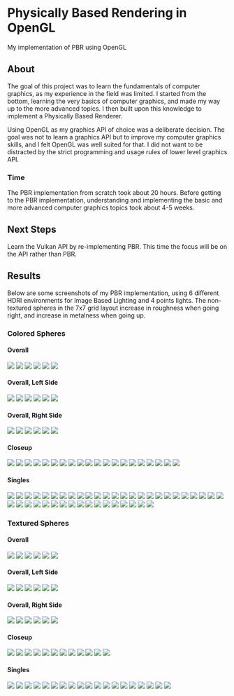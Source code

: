 # Physically Based Rendering in OpenGL

My implementation of PBR using OpenGL

## About

The goal of this project was to learn the fundamentals of computer graphics, as my experience in the field was limited.
I started from the bottom, learning the very basics of computer graphics, and made my way up to the more advanced topics. 
I then built upon this knowledge to implement a Physically Based Renderer.

Using OpenGL as my graphics API of choice was a deliberate decision. The goal was not to learn a graphics API but to improve my 
computer graphics skills, and I felt OpenGL was well suited for that. I did not want to be distracted by the strict programming 
and usage rules of lower level graphics API. 

### Time

The PBR implementation from scratch took about 20 hours.
Before getting to the PBR implementation, understanding and implementing the basic and more advanced computer graphics topics took about 4-5 weeks. 

## Next Steps

Learn the Vulkan API by re-implementing PBR. This time the focus will be on the API rather than PBR.

## Results

Below are some screenshots of my PBR implementation, using 6 different HDRI environments for Image Based Lighting and 4 points lights.
The non-textured spheres in the 7x7 grid layout increase in roughness when going right, and increase in metalness when going up.

### Colored Spheres
#### Overall
<img src="Screenshots/colored/overall/overall1.png" />
<img src="Screenshots/colored/overall/overall2.png" />
<img src="Screenshots/colored/overall/overall3.png" />
<img src="Screenshots/colored/overall/overall4.png" />
<img src="Screenshots/colored/overall/overall5.png" />
<img src="Screenshots/colored/overall/overall6.png" />

#### Overall, Left Side
<img src="Screenshots/colored/overall_left/overall_left1.png" />
<img src="Screenshots/colored/overall_left/overall_left2.png" />
<img src="Screenshots/colored/overall_left/overall_left3.png" />
<img src="Screenshots/colored/overall_left/overall_left4.png" />
<img src="Screenshots/colored/overall_left/overall_left5.png" />
<img src="Screenshots/colored/overall_left/overall_left6.png" />

#### Overall, Right Side
<img src="Screenshots/colored/overall_right/overall_right1.png" />
<img src="Screenshots/colored/overall_right/overall_right2.png" />
<img src="Screenshots/colored/overall_right/overall_right3.png" />
<img src="Screenshots/colored/overall_right/overall_right4.png" />
<img src="Screenshots/colored/overall_right/overall_right5.png" />
<img src="Screenshots/colored/overall_right/overall_right6.png" />

#### Closeup
<img src="Screenshots/colored/closeup/closeup1.png" />
<img src="Screenshots/colored/closeup/closeup2.png" />
<img src="Screenshots/colored/closeup/closeup3.png" />
<img src="Screenshots/colored/closeup/closeup4.png" />
<img src="Screenshots/colored/closeup/closeup5.png" />
<img src="Screenshots/colored/closeup/closeup6.png" />
<img src="Screenshots/colored/closeup/closeup7.png" />
<img src="Screenshots/colored/closeup/closeup8.png" />
<img src="Screenshots/colored/closeup/closeup9.png" />
<img src="Screenshots/colored/closeup/closeup10.png" />
<img src="Screenshots/colored/closeup/closeup11.png" />
<img src="Screenshots/colored/closeup/closeup12.png" />
<img src="Screenshots/colored/closeup/closeup13.png" />
<img src="Screenshots/colored/closeup/closeup14.png" />
<img src="Screenshots/colored/closeup/closeup15.png" />
<img src="Screenshots/colored/closeup/closeup16.png" />
<img src="Screenshots/colored/closeup/closeup17.png" />
<img src="Screenshots/colored/closeup/closeup18.png" />
<img src="Screenshots/colored/closeup/closeup19.png" />
<img src="Screenshots/colored/closeup/closeup20.png" />

#### Singles
<img src="Screenshots/colored/single/single1.png" />
<img src="Screenshots/colored/single/single2.png" />
<img src="Screenshots/colored/single/single3.png" />
<img src="Screenshots/colored/single/single4.png" />
<img src="Screenshots/colored/single/single5.png" />
<img src="Screenshots/colored/single/single6.png" />
<img src="Screenshots/colored/single/single7.png" />
<img src="Screenshots/colored/single/single8.png" />
<img src="Screenshots/colored/single/single9.png" />
<img src="Screenshots/colored/single/single10.png" />
<img src="Screenshots/colored/single/single11.png" />
<img src="Screenshots/colored/single/single12.png" />
<img src="Screenshots/colored/single/single13.png" />
<img src="Screenshots/colored/single/single14.png" />
<img src="Screenshots/colored/single/single15.png" />
<img src="Screenshots/colored/single/single16.png" />
<img src="Screenshots/colored/single/single17.png" />
<img src="Screenshots/colored/single/single18.png" />
<img src="Screenshots/colored/single/single19.png" />
<img src="Screenshots/colored/single/single20.png" />
<img src="Screenshots/colored/single/single21.png" />
<img src="Screenshots/colored/single/single22.png" />
<img src="Screenshots/colored/single/single23.png" />
<img src="Screenshots/colored/single/single24.png" />
<img src="Screenshots/colored/single/single25.png" />
<img src="Screenshots/colored/single/single26.png" />
<img src="Screenshots/colored/single/single27.png" />
<img src="Screenshots/colored/single/single28.png" />
<img src="Screenshots/colored/single/single29.png" />
<img src="Screenshots/colored/single/single30.png" />
<img src="Screenshots/colored/single/single31.png" />
<img src="Screenshots/colored/single/single32.png" />
<img src="Screenshots/colored/single/single33.png" />
<img src="Screenshots/colored/single/single34.png" />
<img src="Screenshots/colored/single/single35.png" />
<img src="Screenshots/colored/single/single36.png" />
<img src="Screenshots/colored/single/single37.png" />
<img src="Screenshots/colored/single/single38.png" />
<img src="Screenshots/colored/single/single39.png" />
<img src="Screenshots/colored/single/single40.png" />
<img src="Screenshots/colored/single/single41.png" />
<img src="Screenshots/colored/single/single42.png" />

### Textured Spheres
#### Overall
<img src="Screenshots/textured/overall/overall1.png" />
<img src="Screenshots/textured/overall/overall2.png" />
<img src="Screenshots/textured/overall/overall3.png" />
<img src="Screenshots/textured/overall/overall4.png" />
<img src="Screenshots/textured/overall/overall5.png" />
<img src="Screenshots/textured/overall/overall6.png" />

#### Overall, Left Side
<img src="Screenshots/textured/overall_left/overall_left1.png" />
<img src="Screenshots/textured/overall_left/overall_left2.png" />
<img src="Screenshots/textured/overall_left/overall_left3.png" />
<img src="Screenshots/textured/overall_left/overall_left4.png" />
<img src="Screenshots/textured/overall_left/overall_left5.png" />
<img src="Screenshots/textured/overall_left/overall_left6.png" />

#### Overall, Right Side
<img src="Screenshots/textured/overall_right/overall_right1.png" />
<img src="Screenshots/textured/overall_right/overall_right2.png" />
<img src="Screenshots/textured/overall_right/overall_right3.png" />
<img src="Screenshots/textured/overall_right/overall_right4.png" />
<img src="Screenshots/textured/overall_right/overall_right5.png" />
<img src="Screenshots/textured/overall_right/overall_right6.png" />

#### Closeup
<img src="Screenshots/textured/closeup1.png" />
<img src="Screenshots/textured/closeup2.png" />
<img src="Screenshots/textured/closeup3.png" />
<img src="Screenshots/textured/closeup4.png" />
<img src="Screenshots/textured/closeup5.png" />
<img src="Screenshots/textured/closeup6.png" />
<img src="Screenshots/textured/closeup7.png" />
<img src="Screenshots/textured/closeup8.png" />
<img src="Screenshots/textured/closeup9.png" />
<img src="Screenshots/textured/closeup10.png" />
<img src="Screenshots/textured/closeup11.png" />
<img src="Screenshots/textured/closeup12.png" />

#### Singles
<img src="Screenshots/textured/single/single1.png" />
<img src="Screenshots/textured/single/single2.png" />
<img src="Screenshots/textured/single/single3.png" />
<img src="Screenshots/textured/single/single4.png" />
<img src="Screenshots/textured/single/single5.png" />
<img src="Screenshots/textured/single/single6.png" />
<img src="Screenshots/textured/single/single7.png" />
<img src="Screenshots/textured/single/single8.png" />
<img src="Screenshots/textured/single/single9.png" />
<img src="Screenshots/textured/single/single10.png" />
<img src="Screenshots/textured/single/single11.png" />
<img src="Screenshots/textured/single/single12.png" />
<img src="Screenshots/textured/single/single13.png" />
<img src="Screenshots/textured/single/single14.png" />
<img src="Screenshots/textured/single/single15.png" />
<img src="Screenshots/textured/single/single16.png" />
<img src="Screenshots/textured/single/single17.png" />
<img src="Screenshots/textured/single/single18.png" />
<img src="Screenshots/textured/single/single19.png" />